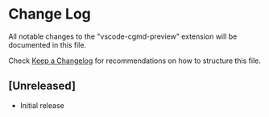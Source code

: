# Change Log

All notable changes to the "vscode-cgmd-preview" extension will be documented in this file.

Check [Keep a Changelog](http://keepachangelog.com/) for recommendations on how to structure this file.

## [Unreleased]

- Initial release